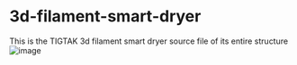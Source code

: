 # 3d-filament-smart-dryer
This is the TIGTAK 3d filament smart dryer source file of its entire structure 
![image](https://user-images.githubusercontent.com/95471784/160579509-d4515974-60cc-44d9-94f6-6d6654d46fa6.png)
